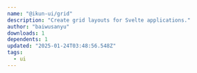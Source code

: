 ```yaml
---
name: "@ikun-ui/grid"
description: "Create grid layouts for Svelte applications."
author: "baiwusanyu"
downloads: 1
dependents: 1
updated: "2025-01-24T03:48:56.548Z"
tags: 
  - ui
---
```

